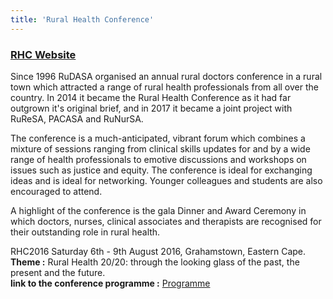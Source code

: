 ```yaml
---
title: 'Rural Health Conference'
---
```

### [RHC Website](https://www.ruralhealthconference.org.za/)
Since 1996 RuDASA organised an annual rural doctors conference in a rural town which attracted a range of rural health professionals from all over the country. In 2014 it became the Rural Health Conference as it had far outgrown it's original brief, and in 2017 it became a joint project with RuReSA, PACASA and RuNurSA.

The conference is a much-anticipated, vibrant forum which combines a mixture of sessions ranging from clinical skills updates for and by a wide range of health professionals to emotive discussions and workshops on issues such as justice and equity. The conference is ideal for exchanging ideas and is ideal for networking. Younger colleagues and students are also encouraged to attend.

A highlight of the conference is the gala Dinner and Award Ceremony in which doctors, nurses, clinical associates and therapists are recognised for their outstanding role in rural health. 

RHC2016 Saturday 6th - 9th August 2016, Grahamstown, Eastern Cape.  
**Theme :** Rural Health 20/20: through the looking glass of the past, the present and the future.      
**link to the conference programme :** [Programme](https://drive.google.com/file/d/1nNcLC3XHPaehRqavtGvW8exaCQOTW7Xa/view?usp=sharing)  

<!--
    This is a comment and is not displayed on the website. Do not alter this text between arrows (->).
    To change the content in this file, simply retype/ copy+paste any text above, as you would in a normal text file/ word document.

    Do not change the "title:" title, or the ---. Only change the text inside ''

    The hashtag ( # ) symbols followed by a space and then text show a heading. The more #s you have, the smaller/"less important" the heading. You can add up to 6 # but we suggest max 4 #. make sure each heading is on a separate line.

    Links are created by putting the text you want to show in square brackets ( [] ) followed by the link in round brackets ( () ). For example, [RuReSA](https://ruresa.org.za/) will show as RuReSA and link to the RuReSA website.

    Please refer to the "HOW TO USE" or "HOW TO USE SHORT" files for more information.
 -->
